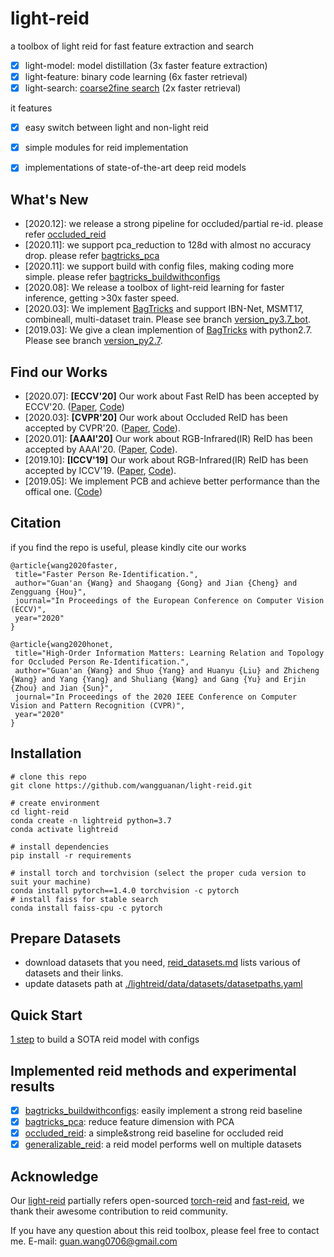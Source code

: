 # light-reid
a toolbox of light reid for fast feature extraction and search 
- [x] light-model: model distillation (3x faster feature extraction)
- [x] light-feature: binary code learning (6x faster retrieval)
- [x] light-search: [coarse2fine search](https://arxiv.org/abs/2008.06826) (2x faster retrieval)

it features
- [x] easy switch between light and non-light reid
- [x] simple modules for reid implementation
- [x] implementations of state-of-the-art deep reid models 


## What's New
- [2020.12]: we release a strong pipeline for occluded/partial re-id. please refer [occluded_reid](./examples/occluded_reid)
- [2020.11]: we support pca_reduction to 128d with almost no accuracy drop. please refer [bagtricks_pca](./examples/bagtricks_pca)
- [2020.11]: we support build with config files, making coding more simple. please refer [bagtricks_buildwithconfigs](./examples/bagtricks_buildwithconfigs)
- [2020.08]: We release a toolbox of light-reid learning for faster inference, getting >30x faster speed.
- [2020.03]: We implement [BagTricks](https://ieeexplore.ieee.org/document/8930088) and support IBN-Net, MSMT17, combineall, multi-dataset train. Please see branch [version_py3.7_bot](https://github.com/wangguanan/light-reid/tree/version_py3.7_bot).
- [2019.03]: We give a clean implemention of  [BagTricks](https://ieeexplore.ieee.org/document/8930088) with python2.7. Please see branch [version_py2.7](https://github.com/wangguanan/light-reid/tree/version_py2.7).


## Find our Works
* [2020.07]: **[ECCV'20]** Our work about Fast ReID has been accepted by ECCV'20. ([Paper](https://arxiv.org/abs/2008.06826), [Code](https://github.com/wangguanan/light-reid))
* [2020.03]: **[CVPR'20]** Our work about Occluded ReID has been accepted by CVPR'20. ([Paper](https://arxiv.org/abs/2003.08177), [Code](https://github.com/wangguanan/HOReID)).
* [2020.01]: **[AAAI'20]** Our work about RGB-Infrared(IR) ReID has been accepted by AAAI'20. ([Paper](https://arxiv.org/pdf/2002.04114.pdf), [Code](https://github.com/wangguanan/JSIA-ReID)).
* [2019.10]: **[ICCV'19]** Our work about RGB-Infrared(IR) ReID has been accepted by ICCV'19. ([Paper](http://openaccess.thecvf.com/content_ICCV_2019/papers/Wang_RGB-Infrared_Cross-Modality_Person_Re-Identification_via_Joint_Pixel_and_Feature_Alignment_ICCV_2019_paper.pdf), [Code](https://github.com/wangguanan/AlignGAN)).
* [2019.05]: We implement PCB and achieve better performance than the offical one. ([Code](https://github.com/wangguanan/Pytorch-Person-ReID-Baseline-PCB-Beyond-Part-Models))

## Citation
if you find the repo is useful, please kindly cite our works
```
@article{wang2020faster,
 title="Faster Person Re-Identification.",
 author="Guan'an {Wang} and Shaogang {Gong} and Jian {Cheng} and Zengguang {Hou}",
 journal="In Proceedings of the European Conference on Computer Vision (ECCV)",
 year="2020"
}

@article{wang2020honet,
 title="High-Order Information Matters: Learning Relation and Topology for Occluded Person Re-Identification.",
 author="Guan'an {Wang} and Shuo {Yang} and Huanyu {Liu} and Zhicheng {Wang} and Yang {Yang} and Shuliang {Wang} and Gang {Yu} and Erjin {Zhou} and Jian {Sun}",
 journal="In Proceedings of the 2020 IEEE Conference on Computer Vision and Pattern Recognition (CVPR)",
 year="2020"
}
```



## Installation
```shell script
# clone this repo
git clone https://github.com/wangguanan/light-reid.git

# create environment
cd light-reid
conda create -n lightreid python=3.7
conda activate lightreid

# install dependencies
pip install -r requirements

# install torch and torchvision (select the proper cuda version to suit your machine)
conda install pytorch==1.4.0 torchvision -c pytorch
# install faiss for stable search
conda install faiss-cpu -c pytorch
```

## Prepare Datasets

- download datasets that you need, [reid_datasets.md](./reid_datasets.md) lists various of datasets and their links.
- update datasets path at [./lightreid/data/datasets/datasetpaths.yaml](./lightreid/data/datasets/datasetpaths.yaml)

## Quick Start 
[1 step](./examples/bagtricks_buildwithconfigs) to build a SOTA reid model with configs


## Implemented reid methods and experimental results

- [x] [bagtricks_buildwithconfigs](./examples/bagtricks_buildwithconfigs): easily implement a strong reid baseline
- [x] [bagtricks_pca](./examples/bagtricks_pca): reduce feature dimension with PCA
- [x] [occluded_reid](./examples/occluded_reid): a simple&strong reid baseline for occluded reid
- [x] [generalizable_reid](./examples/generalizable_reid): a reid model performs well on multiple datasets

## Acknowledge

Our [light-reid](https://github.com/wangguanan/light-reid) partially refers open-sourced 
[torch-reid](https://github.com/KaiyangZhou/deep-person-reid) and 
[fast-reid](https://github.com/JDAI-CV/fast-reid),
we thank their awesome contribution to reid community. 

If you have any question about this reid toolbox, please feel free to contact me.
E-mail: guan.wang0706@gmail.com
